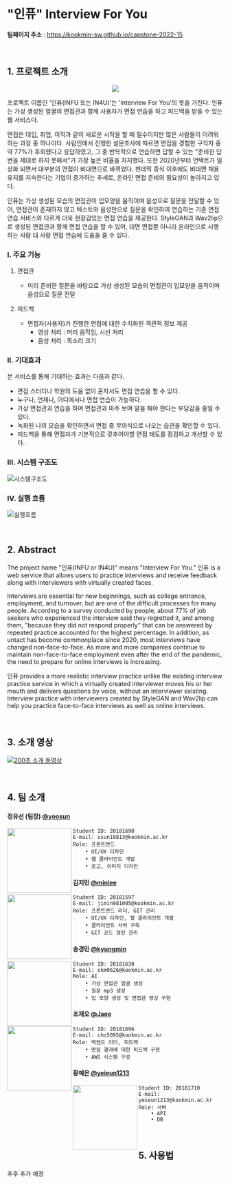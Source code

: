 # "인퓨" Interview For You

**팀페이지 주소** : https://kookmin-sw.github.io/capstone-2022-15

<br>

## 1. 프로젝트 소개
<p align="center"><img src="https://user-images.githubusercontent.com/39540525/158740938-f31ba6ad-a470-444c-b433-1924d181d633.png"></p>

프로젝트 이름인 '인퓨(INFU 또는 IN4U)'는 'Interview For You'의 뜻을 가진다. 
인퓨는 가상 생성된 얼굴의 면접관과 함께 사용자가 면접 연습을 하고 피드백을 받을 수 있는 웹 서비스다.

<!-- 이어서 프로젝트의 필요성에 대해 설명하겠습니다. -->
면접은 대입, 취업, 이직과 같이 새로운 시작을 할 때 필수이지만 많은 사람들이 어려워 하는 과정 중 하나이다.
사람인에서 진행한 설문조사에 따르면 면접을 경험한 구직자 중 약 77%가 후회했다고 응답하였고, 그 중 반복적으로 연습하면 답할 수 있는 "준비한 답변을 제대로 하지 못해서"가 가장 높은 비율을 차지했다.
또한 2020년부터 언택트가 일상화 되면서 대부분의 면접이 비대면으로 바뀌었다. 
펜데믹 종식 이후에도 비대면 채용 유지를 지속한다는 기업이 증가하는 추세로, 온라인 면접 준비의 필요성이 높아지고 있다.

인퓨는 가상 생성된 모습의 면접관이 입모양을 움직이며 음성으로 질문을 전달할 수 있어, 면접관이 존재하지 않고 텍스트와 음성만으로 질문을 확인하여 연습하는 기존 면접 연습 서비스와 다르게 더욱 현장감있는 면접 연습을 제공한다.
StyleGAN과 Wav2lip으로 생성된 면접관과 함께 면접 연습을 할 수 있어, 대면 면접뿐 아니라 온라인으로 시행하는 사람 대 사람 면접 연습에 도움을 줄 수 있다.

<!-- 인퓨의 주요 기능 및 기대 효과는 다음과 같다. -->

<!-- 앞서 본 기존의 서비스들과 저희 인퓨의 차별점은 바로 면접관이 있다는 것입니다.  -->


### I. 주요 기능 

1.  면접관 
    - 미리 준비한 질문을 바탕으로 가상 생성된 모습의 면접관이 입모양을 움직이며 음성으로 질문 전달 
  
2. 피드백 
    - 면접자(사용자)가 진행한 면접에 대한 수치화된 객관적 정보 제공
        - 영상 처리 : 머리 움직임, 시선 처리 
        - 음성 처리 : 목소리 크기


### II. 기대효과

본 서비스를 통해 기대하는 효과는 다음과 같다.
- 면접 스터디나 학원의 도움 없이 혼자서도 면접 연습을 할 수 있다.
- 누구나, 언제나, 어디에서나 면접 연습이 가능하다.
- 가상 면접관과 연습을 하며 면접관과 마주 보며 말을 해야 한다는 부담감을 줄일 수 있다.
- 녹화된 나의 모습을 확인하면서 면접 중 무의식으로 나오는 습관을 확인할 수 있다.
- 피드백을 통해 면접자가 기본적으로 갖추어야할 면접 태도를 점검하고 개선할 수 있다.
 

### III. 시스템 구조도

![시스템구조도](https://user-images.githubusercontent.com/39400030/161416926-ed514b15-0010-49f4-85d3-2664438e77db.jpg)
<!-- <img width="1440" alt="시스템구조도" src="https://user-images.githubusercontent.com/39400030/161415199-beed98b6-9382-4046-bf38-957439de9734.png"> -->


### IV. 실행 흐름 

![실행흐름](https://user-images.githubusercontent.com/39400030/161416930-fa4d4268-9061-486f-a769-a00122854310.jpg)
 <!-- <img width="1440" alt="실행흐름" src="https://user-images.githubusercontent.com/39400030/161415203-c5c2d4ac-6bcd-4b46-b6d8-aaf868c4026e.png"> -->

<br>

## 2. Abstract
The project name "인퓨(INFU or IN4U)" means "Interview For You."
인퓨 is a web service that allows users to practice interviews and receive feedback along with interviewers with virtually created faces.

Interviews are essential for new beginnings, such as college entrance, employment, and turnover, but are one of the difficult processes for many people.
According to a survey conducted by people, about 77% of job seekers who experienced the interview said they regretted it, and among them, "because they did not respond properly" that can be answered by repeated practice accounted for the highest percentage.
In addition, as untact has become commonplace since 2020, most interviews have changed non-face-to-face.
As more and more companies continue to maintain non-face-to-face employment even after the end of the pandemic, the need to prepare for online interviews is increasing.

인퓨 provides a more realistic interview practice unlike the existing interview practice service in which a virtually created interviewer moves his or her mouth and delivers questions by voice, without an interviewer existing.
Interview practice with interviewers created by StyleGAN and Wav2lip can help you practice face-to-face interviews as well as online interviews.

<br>

## 3. 소개 영상

<!-- [200초 소개 동영상](https://www.youtube.com/watch?v=7H8VzdCyxu0&feature=youtu.be) -->
[![200초 소개 동영상](https://user-images.githubusercontent.com/39400030/161255151-c149c739-6f6d-4eed-b79a-25bb87b332dc.png)](https://www.youtube.com/watch?v=7H8VzdCyxu0&feature=youtu.be)


<!-- <img width="1440" alt="200초소개동영상썸네일" src="https://user-images.githubusercontent.com/39400030/161255151-c149c739-6f6d-4eed-b79a-25bb87b332dc.png">
![200초소개동영상썸네일크롭](https://user-images.githubusercontent.com/39400030/161255171-7454753f-0751-4c2f-b490-e7ab5637597e.jpeg) -->

<br>

## 4. 팀 소개


#### 정유선 (팀장) [@yoosun](https://github.com/usun813)
<img align="left" src="https://user-images.githubusercontent.com/39400030/161191794-c365e6c8-3a43-4030-84cb-b875f90637bd.png" width="150" height="150"/>

```
Student ID: 20181690
E-mail: usun18813@kookmin.ac.kr
Role: 프론트엔드
    • UI/UX 디자인
    • 웹 클라이언트 개발
    • 로고, 이미지 디자인 
```

#### 김지민 [@miniee](https://github.com/JiminK)
<img align="left" src="https://user-images.githubusercontent.com/39400030/161191988-d428db0a-437a-47e8-b90d-17d4b82c52a2.png" width="150" height="150"/>

```
Student ID: 20181597
E-mail: jimin981005@kookmin.ac.kr
Role: 프론트엔드 리더, GIT 관리
    • UI/UX 디자인, 웹 클라이언트 개발
    • 클라이언트 서버 구축
    • GIT 코드 형상 관리
```


#### 송경민 [@kyungmin](https://github.com/skm0626)
<img align="left" src="https://user-images.githubusercontent.com/39400030/161191790-ffb69be5-2a37-4772-a9ae-832c82c448f5.png" width="150" height="150"/>

```
Student ID: 20181630
E-mail: skm0626@kookmin.ac.kr
Role: AI
    • 가상 면접관 얼굴 생성
    • 질문 mp3 생성
    • 입 모양 생성 및 면접관 영상 구현 
```


#### 조재오 [@Jaeo](https://github.com/Grievle)
<img align="left" src="https://user-images.githubusercontent.com/39400030/161191993-adfc28e6-3653-485c-9dac-8d0ac1a23d05.png" width="150" height="150"/>

```
Student ID: 20181696
E-mail: cho5095@kookmin.ac.kr
Role: 백엔드 리더, 피드백
    • 면접 결과에 대한 피드백 구현
    • AWS 시스템 구성  

```


#### 황예은 [@yeieun1213](https://github.com/yeieun1213)
<img align="left" src="https://user-images.githubusercontent.com/39400030/161310314-1dd32fbb-6579-4d8b-aa35-35c8f2ec1d99.png" width="150" height="150"/>

```
Student ID: 20181710
E-mail: yeieun1213@kookmin.ac.kr
Role: 서버
    • API
    • DB 

```

<br>

## 5. 사용법
추후 추가 예정

